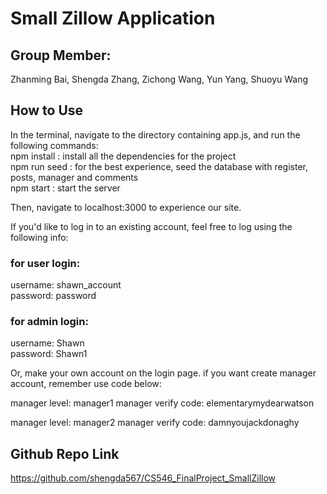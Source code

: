 # Small Zillow Application

## Group Member:

Zhanming Bai,
Shengda Zhang,
Zichong Wang,
Yun Yang,
Shuoyu Wang

## How to Use

In the terminal, navigate to the directory containing app.js, and run the following commands:  
 npm install : install all the dependencies for the project  
 npm run seed : for the best experience, seed the database with register, posts, manager and comments  
 npm start : start the server

Then, navigate to localhost:3000 to experience our site.

If you'd like to log in to an existing account, feel free to log using the following info:

### for user login:

username: shawn_account  
 password: password

### for admin login:

username: Shawn  
password: Shawn1

Or, make your own account on the login page.
if you want create manager account, remember use code below:

manager level: manager1
manager verify code: elementarymydearwatson

manager level: manager2
manager verify code: damnyoujackdonaghy

## Github Repo Link

https://github.com/shengda567/CS546_FinalProject_SmallZillow
